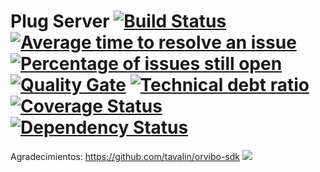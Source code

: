 # Plug Server [![Build Status](https://travis-ci.org/nakyl/PlugServer.svg?branch=master)](https://travis-ci.org/nakyl/PlugServer) [![Average time to resolve an issue](http://isitmaintained.com/badge/resolution/nakyl/PlugServer.svg)](http://isitmaintained.com/project/nakyl/PlugServer "Average time to resolve an issue") [![Percentage of issues still open](http://isitmaintained.com/badge/open/nakyl/PlugServer.svg)](http://isitmaintained.com/project/nakyl/PlugServer "Percentage of issues still open") [![Quality Gate](https://sonarqube.com/api/badges/gate?key=com.plugserver:plugserver)](https://sonarqube.com/dashboard/index/com.plugserver:plugserver) [![Technical debt ratio](https://sonarqube.com/api/badges/measure?key=com.plugserver:plugserver&metric=sqale_debt_ratio)](https://sonarqube.com/dashboard/index/PlugServer)  [![Coverage Status](https://coveralls.io/repos/github/nakyl/PlugServer/badge.svg?branch=master)](https://coveralls.io/github/nakyl/PlugServer?branch=master) [![Dependency Status](https://www.versioneye.com/user/projects/58ce86cbcef50000242b6e43/badge.svg?style=flat-square)](https://www.versioneye.com/user/projects/58ce86cbcef50000242b6e43)


Agradecimientos:
	https://github.com/tavalin/orvibo-sdk [![](https://jitpack.io/v/tavalin/orvibo-sdk.svg)](https://jitpack.io/#tavalin/orvibo-sdk) 
